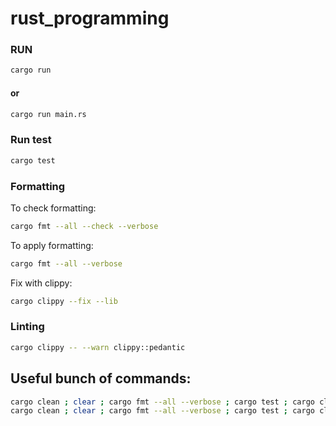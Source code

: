 # rust_programming
### RUN

```sh
cargo run
```

#### or

```sh
cargo run main.rs
```

### Run test

```sh
cargo test
```

### Formatting

To check formatting:

```sh
cargo fmt --all --check --verbose
```

To apply formatting:

```sh
cargo fmt --all --verbose
```

Fix with clippy:

```sh
cargo clippy --fix --lib
```

### Linting

```sh
cargo clippy -- --warn clippy::pedantic
```

## Useful bunch of commands:

```sh
cargo clean ; clear ; cargo fmt --all --verbose ; cargo test ; cargo clippy -- ; 
cargo clean ; clear ; cargo fmt --all --verbose ; cargo test ; cargo clippy -- --warn clippy::pedantic ; 
```